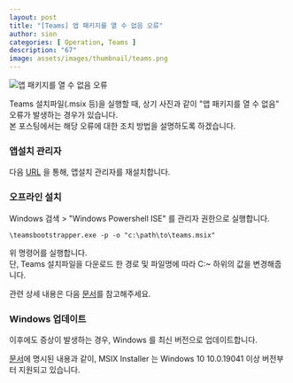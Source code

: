 ```yaml
---
layout: post
title: "[Teams] 앱 패키지를 열 수 없음 오류"
author: sion
categories: [ Operation, Teams ]
description: "67"
image: assets/images/thumbnail/teams.png
---
```


<img src="{{site.baseurl}}/assets/images/67/1.PNG" title="앱 패키지를 열 수 없음 오류">  

Teams 설치파일(.msix 등)을 실행할 때, 상기 사진과 같이 "앱 패키지를 열 수 없음" 오류가 발생하는 경우가 있습니다.  
본 포스팅에서는 해당 오류에 대한 조치 방법을 설명하도록 하겠습니다.  


### 앱설치 관리자

다음 [URL][1] 을 통해, 앱설치 관리자를 재설치합니다.  


### 오프라인 설치

Windows 검색 > "Windows Powershell ISE" 를 관리자 권한으로 실행합니다.  

```
\teamsbootstrapper.exe -p -o "c:\path\to\teams.msix"
```
위 명령어를 실행합니다.  
단, Teams 설치파일을 다운로드 한 경로 및 파일명에 따라 C:~ 하위의 값을 변경해줍니다.  

관련 상세 내용은 다음 [문서][2]를 참고해주세요.  


### Windows 업데이트

이후에도 증상이 발생하는 경우, Windows 를 최신 버전으로 업데이트합니다.  

[문서][3]에 명시된 내용과 같이, MSIX Installer 는 Windows 10 10.0.19041 이상 버전부터 지원되고 있습니다.  

[1]: https://learn.microsoft.com/en-us/windows/msix/app-installer/install-update-app-installer
[2]: https://learn.microsoft.com/en-us/microsoftteams/new-teams-bulk-install-client#option-1b-download-and-install-new-teams-using-an-offline-installer
[3]: https://learn.microsoft.com/en-us/microsoftteams/new-teams-bulk-install-client#prerequisites-for-target-computers